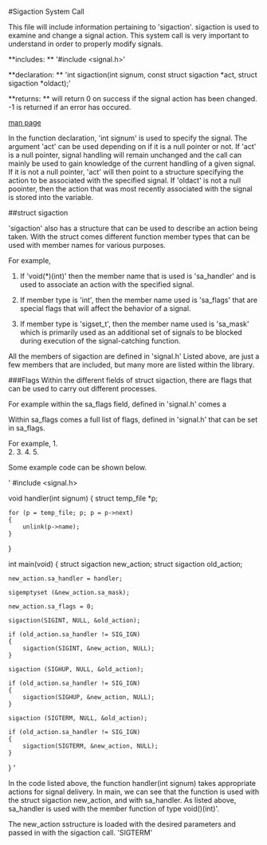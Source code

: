 #Sigaction System Call


This file will include information pertaining to 'sigaction'. sigaction is used to examine and change a signal action. This system call is very important to understand in order to properly modify signals.


**includes: ** '#include <signal.h>'

**declaration: ** 'int sigaction(int signum, const struct sigaction *act, struct sigaction *oldact);'

**returns: ** will return 0 on success if the signal action has been changed. -1 is returned if an error has occured. 

[man page](http://man7.org/linux/man-pages/man2/sigaction.2.html)


In the function declaration, 'int signum' is used to specify the signal. 
The argument 'act' can be used depending on if it is a null pointer or not. If 'act' is a null pointer, signal handling will remain unchanged and the call can mainly be used to gain knowledge of the current handling of a given signal. If it is not a null pointer, 'act' will then point to a structure specifying the action to be associated with the specified signal. If 'oldact' is not a null poointer, then the action that was most recently associated with the signal is stored into the variable.


##struct sigaction

'sigaction' also has a structure that can be used to describe an action being taken. With the struct comes different function member types that can be used with member names for various purposes.

For example,
1. If 'void(*)(int)' then the member name that is used is 'sa_handler' and is used to associate an action with the specified signal. 

2. If member type is 'int', then the member name used is 'sa_flags' that are special flags that will affect the behavior of a signal. 

3. If member type is 'sigset_t', then the member name used is 'sa_mask' which is primarily used as an additional set of signals to be blocked during execution of the signal-catching function. 


All the members of sigaction are defined in 'signal.h' Listed above, are just a few members that are included, but many more are listed within the library.


###Flags
Within the different fields of struct sigaction, there are flags that can be used to carry out different processes. 

For example within the sa_flags field, defined in 'signal.h' comes a 


Within sa_flags comes a full list of flags, defined in 'signal.h' that can be set in sa_flags. 

For example,
1.  
2. 
3. 
4. 
5.  
 

Some example code can be shown below.

'
#include <signal.h>

void handler(int signum)
{
	struct temp_file *p;

	for (p = temp_file; p; p = p->next)
	{
		unlink(p->name);
	}
}

int main(void)
{
	struct sigaction new_action;
	struct sigaction old_action;

	new_action.sa_handler = handler;

	sigemptyset (&new_action.sa_mask);

	new_action.sa_flags = 0;

	sigaction(SIGINT, NULL, &old_action);

	if (old_action.sa_handler != SIG_IGN)
	{
		sigaction(SIGINT, &new_action, NULL);
	}

	sigaction (SIGHUP, NULL, &old_action);

	if (old_action.sa_handler != SIG_IGN)
	{
		sigaction(SIGHUP, &new_action, NULL);
	}

	sigaction (SIGTERM, NULL, &old_action);

	if (old_action.sa_handler != SIG_IGN)
	{
		sigaction(SIGTERM, &new_action, NULL);
	}
}
'

In the code listed above, the function handler(int signum) takes appropriate actions for signal delivery. In main, we can see that the function is used with the struct sigaction new_action, and with sa_handler. As listed above, sa_handler is used with the member function of type void()(int)'.

The new_action sstructure is loaded with the desired parameters and passed in with the sigaction call. 'SIGTERM' 


